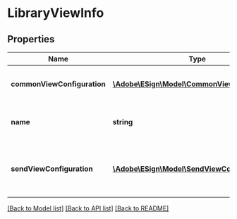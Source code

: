 # LibraryViewInfo

## Properties
Name | Type | Description | Notes
------------ | ------------- | ------------- | -------------
**commonViewConfiguration** | [**\Adobe\ESign\Model\CommonViewConfiguration**](CommonViewConfiguration.md) | Common view configuration for all the available views | [optional] 
**name** | **string** | Name of the requested libraryDocument view | [optional] 
**sendViewConfiguration** | [**\Adobe\ESign\Model\SendViewConfiguration**](SendViewConfiguration.md) | Send page view configuration. This will be ignored for views other than SEND. | [optional] 

[[Back to Model list]](../README.md#documentation-for-models) [[Back to API list]](../README.md#documentation-for-api-endpoints) [[Back to README]](../README.md)


